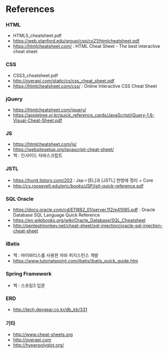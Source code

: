 # References

### HTML

* HTML5_cheatsheet.pdf
* https://web.stanford.edu/group/csp/cs21/htmlcheatsheet.pdf
* https://htmlcheatsheet.com/ : HTML Cheat Sheet - The best interactive cheat sheet

### CSS 

* CSS3_cheatsheet.pdf
* http://overapi.com/static/cs/css_cheat_sheet.pdf
* https://htmlcheatsheet.com/css/ : Online Interactive CSS Cheat Sheet


### jQuery

* https://htmlcheatsheet.com/jquery/
* https://appletree.or.kr/quick_reference_cards/JavaScript/jQuery-1.6-Visual-Cheat-Sheet.pdf


### JS

* https://htmlcheatsheet.com/js/
* https://websitesetup.org/javascript-cheat-sheet/
* 책 : 인사이드 자바스크립트


### JSTL

* https://hunit.tistory.com/203 : Jsp〃[EL]과 [JSTL] 한방에 정리 + Core
* http://cs.roosevelt.edu/eric/books/JSP/jstl-quick-reference.pdf


### SQL Oracle

* https://docs.oracle.com/cd/E11882_01/server.112/e41085.pdf : Oracle Database SQL Language Quick Reference
* https://en.wikibooks.org/wiki/Oracle_Database/SQL_Cheatsheet
* http://pentestmonkey.net/cheat-sheet/sql-injection/oracle-sql-injection-cheat-sheet


### iBatis

* 책 : 마이바티스를 사용한 자바 퍼지스턴스 개발
* https://www.tutorialspoint.com/ibatis/ibatis_quick_guide.htm


### Spring Framework

* 책 : 스프링3 입문


### ERD

* http://tech.devgear.co.kr/db_kb/331


### 기타
* http://www.cheat-sheets.org
* http://overapi.com
* http://hyperpolyglot.org/
